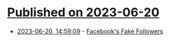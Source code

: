 # [Published on 2023-06-20](index.md)

* [2023-06-20, 14:59:09](https://lobste.rs/s/cdg2gy/facebook_s_fake_followers) - [Facebook's Fake Followers](https://daveon.design/facebooks-fake-followers.html)
